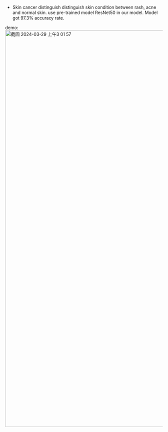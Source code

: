  - Skin cancer distinguish
distinguish skin condition between rash, acne and normal skin.
use pre-trained model ResNet50 in our model.
Model got 97.3% accuracy rate.


demo:
<img width="1265" alt="截圖 2024-03-29 上午3 01 57" src="https://github.com/polo880/Skin_cancer_distinguish/assets/93720757/a62cb829-031e-4c5b-b4c0-36a533a69a10">
